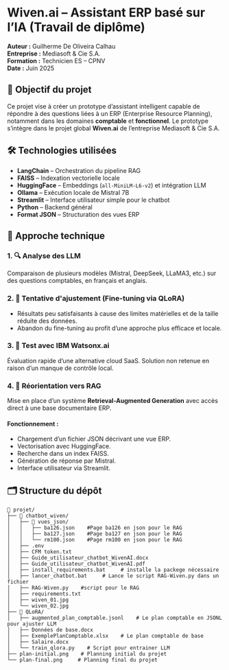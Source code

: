 # Wiven.ai – Assistant ERP basé sur l’IA (Travail de diplôme)

**Auteur :** Guilherme De Oliveira Calhau  
**Entreprise :** Mediasoft & Cie S.A.  
**Formation :** Technicien ES – CPNV  
**Date :** Juin 2025

## 🎯 Objectif du projet

Ce projet vise à créer un prototype d’assistant intelligent capable de répondre à des questions liées à un ERP (Enterprise Resource Planning), notamment dans les domaines **comptable** et **fonctionnel**. Le prototype s’intègre dans le projet global **Wiven.ai** de l’entreprise Mediasoft & Cie S.A.

## 🛠️ Technologies utilisées

- **LangChain** – Orchestration du pipeline RAG
- **FAISS** – Indexation vectorielle locale
- **HuggingFace** – Embeddings (`all-MiniLM-L6-v2`) et intégration LLM
- **Ollama** – Exécution locale de Mistral 7B
- **Streamlit** – Interface utilisateur simple pour le chatbot
- **Python** – Backend général
- **Format JSON** – Structuration des vues ERP

## 🧠 Approche technique

### 1. 🔍 Analyse des LLM
Comparaison de plusieurs modèles (Mistral, DeepSeek, LLaMA3, etc.) sur des questions comptables, en français et anglais.

### 2. 🔬 Tentative d'ajustement (Fine-tuning via QLoRA)
- Résultats peu satisfaisants à cause des limites matérielles et de la taille réduite des données.
- Abandon du fine-tuning au profit d’une approche plus efficace et locale.

### 3. 🧪 Test avec IBM Watsonx.ai
Évaluation rapide d’une alternative cloud SaaS. Solution non retenue en raison d’un manque de contrôle local.

### 4. 🧩 Réorientation vers RAG
Mise en place d’un système **Retrieval-Augmented Generation** avec accès direct à une base documentaire ERP.

#### Fonctionnement :
- Chargement d’un fichier JSON décrivant une vue ERP.
- Vectorisation avec HuggingFace.
- Recherche dans un index FAISS.
- Génération de réponse par Mistral.
- Interface utilisateur via Streamlit.



## 🗂️ Structure du dépôt


```
📁 projet/
├── 📁 chatbot_wiven/
│   ├── 📁 vues_json/
│   │   ├── ba126.json    #Page ba126 en json pour le RAG
│   │   ├── ba127.json    #Page ba127 en json pour le RAG
│   │   └── rm100.json    #Page rm100 en json pour le RAG
│   ├── .env
│   ├── CFM token.txt
│   ├── Guide_utilisateur_chatbot_WivenAI.docx
│   ├── Guide_utilisateur_chatbot_WivenAI.pdf
│   ├── install_requirements.bat     # installe la packege nécessaire 
│   ├── lancer_chatbot.bat     # Lance le script RAG-Wiven.py dans un fichier
│   ├── RAG-Wiven.py    #script pour le RAG
│   ├── requirements.txt
│   ├── wiven_01.jpg
│   └── wiven_02.jpg 
├── 📁 QLoRA/
│   ├── augmented_plan_comptable.jsonl    # Le plan comptable en JSONL pour ajuster LLM
│   ├── Données de base.docx
│   ├── ExemplePlanComptable.xlsx    # Le plan comptable de base 
│   ├── Salaire.docx      
│   └── train_qlora.py    # Script pour entrainer LLM
├── plan-initial.png    # Planning initial du projet
└── plan-final.png     # Planning final du projet
```
